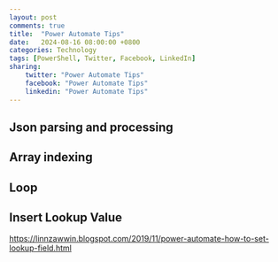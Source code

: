 ```yaml
---
layout: post
comments: true
title:  "Power Automate Tips"
date:   2024-08-16 08:00:00 +0800
categories: Technology
tags: [PowerShell, Twitter, Facebook, LinkedIn]
sharing:
    twitter: "Power Automate Tips"
    facebook: "Power Automate Tips"
    linkedin: "Power Automate Tips"
---
```


## Json parsing and processing

## Array indexing

## Loop

## Insert Lookup Value
https://linnzawwin.blogspot.com/2019/11/power-automate-how-to-set-lookup-field.html